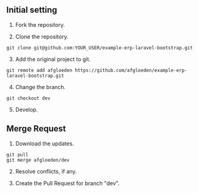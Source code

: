 ## Initial setting

1. Fork the repository.

2. Clone the repository.

```
git clone git@github.com:YOUR_USER/example-erp-laravel-bootstrap.git
```

3. Add the original project to git.

```
git remote add afgloeden https://github.com/afgloeden/example-erp-laravel-bootstrap.git
```

4. Change the branch.

```
git checkout dev
```

5. Develop.

## Merge Request

1. Download the updates.

```
git pull
git merge afgloeden/dev
```

2. Resolve conflicts, if any.

3. Create the Pull Request for branch "dev".